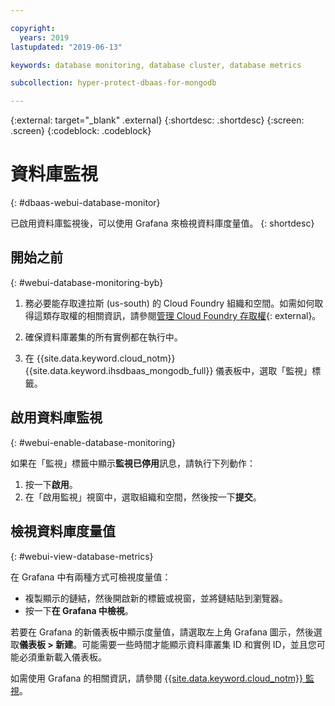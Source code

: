 ```yaml
---

copyright:
  years: 2019
lastupdated: "2019-06-13"

keywords: database monitoring, database cluster, database metrics

subcollection: hyper-protect-dbaas-for-mongodb

---
```


{:external: target="_blank" .external}
{:shortdesc: .shortdesc}
{:screen: .screen}
{:codeblock: .codeblock}


# 資料庫監視
{: #dbaas-webui-database-monitor}

已啟用資料庫監視後，可以使用 Grafana 來檢視資料庫度量值。
{: shortdesc}

## 開始之前
{: #webui-database-monitoring-byb}

1.  務必要能存取達拉斯 (us-south) 的 Cloud Foundry 組織和空間。如需如何取得這類存取權的相關資訊，請參閱[管理 Cloud Foundry 存取權](https://cloud.ibm.com/docs/iam?topic=iam-mngcf#mngcf){: external}。

2.  確保資料庫叢集的所有實例都在執行中。

3.  在 {{site.data.keyword.cloud_notm}} {{site.data.keyword.ihsdbaas_mongodb_full}} 儀表板中，選取「監視」標籤。

## 啟用資料庫監視
{: #webui-enable-database-monitoring}

如果在「監視」標籤中顯示**監視已停用**訊息，請執行下列動作：

1. 按一下**啟用**。
2. 在「啟用監視」視窗中，選取組織和空間，然後按一下**提交**。


## 檢視資料庫度量值
{: #webui-view-database-metrics}

在 Grafana 中有兩種方式可檢視度量值：

- 複製顯示的鏈結，然後開啟新的標籤或視窗，並將鏈結貼到瀏覽器。
- 按一下**在 Grafana 中檢視**。

若要在 Grafana 的新儀表板中顯示度量值，請選取左上角 Grafana 圖示，然後選取**儀表板 > 新建**。可能需要一些時間才能顯示資料庫叢集 ID 和實例 ID，並且您可能必須重新載入儀表板。

如需使用 Grafana 的相關資訊，請參閱 [{{site.data.keyword.cloud_notm}} 監視](/docs/services/cloud-monitoring?topic=cloud-monitoring-getting-started)。
